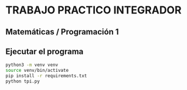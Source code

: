 # TRABAJO PRACTICO INTEGRADOR
## Matemáticas / Programación 1

## Ejecutar el programa

```sh
python3 -m venv venv
source venv/bin/activate
pip install -r requirements.txt
python tpi.py
```